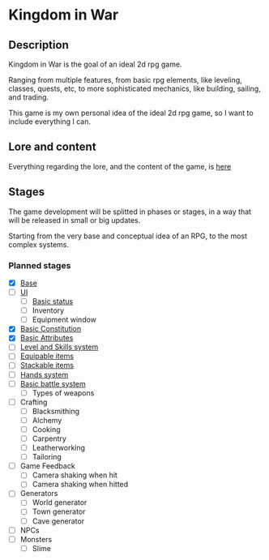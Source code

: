 # Kingdom in War

## Description

Kingdom in War is the goal of an ideal 2d rpg game.

Ranging from multiple features, from basic rpg elements, like leveling, classes, quests, etc, to more sophisticated mechanics, like building, sailing, and trading.

This game is my own personal idea of the ideal 2d rpg game, so I want to include everything I can.

## Lore and content

Everything regarding the lore, and the content of the game, is [here](./lore/index.md)

## Stages

The game development will be splitted in phases or stages, in a way that will be released in small or big updates.

Starting from the very base and conceptual idea of an RPG, to the most complex systems.

### Planned stages

- [X] [Base](./stages/base.md)
- [ ] [UI](./UI/ui.md)
    - [ ] [Basic status](./UI/basic-status.md)
    - [ ] Inventory
    - [ ] Equipment window
- [X] [Basic Constitution](./stages/basic-constitution.md)
- [X] [Basic Attributes](./stages/basic-attributes.md)
- [ ] [Level and Skills system](.level-and-skills-system.md)
- [ ] [Equipable items](./stages/equipable-items.md)
- [ ] [Stackable items](./stages/stackable-items.md)
- [ ] [Hands system](./stages/hand-system.md)
- [ ] [Basic battle system](./stages/basic-battle-system.md)
    - [ ] Types of weapons
- [ ] Crafting
    - [ ] Blacksmithing
    - [ ] Alchemy
    - [ ] Cooking
    - [ ] Carpentry
    - [ ] Leatherworking
    - [ ] Tailoring
- [ ] Game Feedback
    - [ ] Camera shaking when hit
    - [ ] Camera shaking when hitted
- [ ] Generators
    - [ ] World generator
    - [ ] Town generator
    - [ ] Cave generator
- [ ] NPCs
- [ ] Monsters
    - [ ] Slime